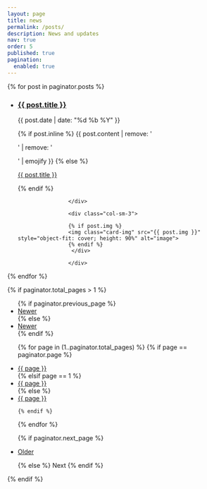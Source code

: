 ```yaml
---
layout: page
title: news
permalink: /posts/
description: News and updates
nav: true
order: 5
published: true
pagination:
  enabled: true
---
```




<!-- This loops through the paginated posts -->
{% for post in paginator.posts %}
  <ul class="post-list"> 
<li>
			<div class="row">
				<div class="col-sm-9">
					<h3> <a class="news-title" href="{{ post.url }}">{{ post.title }}</a> </h3> 
					<p class="author">
    <span class="date">{{ post.date | date: "%d %b %Y" }}</span>
  </p>
					{% if post.inline %}
            {{ post.content | remove: '<p>' | remove: '</p>' | emojify }}
          {% else %}
            
<a class="news-title" href="{{ post.url }}">{{ post.title }}</a>
         
 {% endif %}
					
					</div>
					
					<div class="col-sm-3"> 
					
					{% if post.img %}
					<img class="card-img" src="{{ post.img }}" style="object-fit: cover; height: 90%" alt="image">
					{% endif %}
					 </div> 
					
					</div> 
		 

</li> 	 
</ul>
{% endfor %}

<!-- Pagination links -->
{% if paginator.total_pages > 1 %}
<nav aria-label="Blog page naviation">
<ul class="pagination pagination-lg justify-content-center">
  {% if paginator.previous_page %}
  
  
 <li class="page-item disabled"> <a class="page-link" href="{{ paginator.previous_page_path | relative_url }}" tabindex="-1" aria-disabled="">Newer</a> </li>
  {% else %}
   <li class="page-item disabled"> <a class="page-link" href="{{ paginator.previous_page_path | relative_url }}" tabindex="-1" aria-disabled="">Newer</a> </li>
  {% endif %}

  {% for page in (1..paginator.total_pages) %}
    {% if page == paginator.page %}
       <li class="page-item active"> <a class="page-link" href="{{ page }}" title="blog">{{ page }}</a> </li>
    {% elsif page == 1 %}
     <li class="page-item "> <a class="page-link" href="{{ '/' | relative_url }}" title="blog - page {{ page }}">{{ page }}</a> </li>
    {% else %}
      <li class="page-item "> <a class="page-link" href="{{ site.paginate_path | relative_url | replace: ':num', page }}" title="blog - page {{ page }}">{{ page }}</a> </li>
     
    {% endif %}
  {% endfor %}

  {% if paginator.next_page %}
    <li class="page-item "> <a class="page-link" href="{ paginator.next_page_path | relative_url }}">Older</a> </li>
   
  {% else %}
    <span>Next</span>
  {% endif %}
  </ul>
      </nav>
{% endif %}




